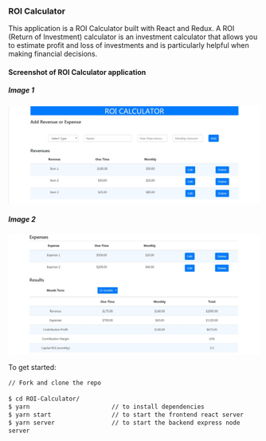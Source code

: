 ### ROI Calculator

This application is a ROI Calculator built with React and Redux. 
A ROI (Return of Investment) calculator is an investment calculator that allows you to estimate profit and loss of investments and is particularly helpful when making financial decisions.

#### Screenshot of ROI Calculator application

##### Image 1

![Screenshot - 1 of the application](/images/Screenshot%20-%201.jpg)

##### Image 2

![Screenshot - 2 of the application](/images/Screenshot%20-%202.jpg)

To get started:
```
// Fork and clone the repo

$ cd ROI-Calculator/
$ yarn                       // to install dependencies
$ yarn start                 // to start the frontend react server
$ yarn server                // to start the backend express node server
 
